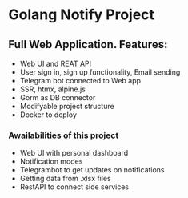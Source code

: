 
# Golang Notify Project

## Full Web Application. Features:
- Web UI and REAT API
- User sign in, sign up functionality, Email sending
- Telegram bot connected to Web app
- SSR, htmx, alpine.js
- Gorm as DB connector
- Modifyable project structure
- Docker to deploy

### Awailabilities of this project
- Web UI with personal dashboard
- Notification modes
- Telegrambot to get updates on notifications
- Getting data from .xlsx files
- RestAPI to connect side services

